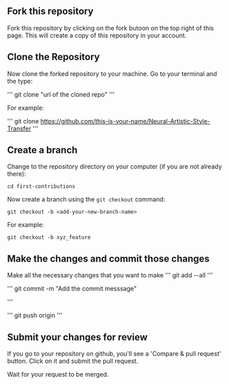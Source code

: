 ## Fork this repository

Fork this repository by clicking on the fork butoon on the top right of this page. This will create a copy of this repository in your account. 

## Clone the Repository

Now clone the forked repository to your machine. Go to your terminal and the type:

'''
git clone "url of the cloned repo"
'''

For example:

'''
git clone https://github.com/this-is-your-name/Neural-Artistic-Style-Transfer
'''


## Create a branch

Change to the repository directory on your computer (if you are not already there):

```
cd first-contributions
```
Now create a branch using the `git checkout` command:
```
git checkout -b <add-your-new-branch-name>
```

For example:
```
git checkout -b xyz_feature
```

## Make the changes and commit those changes

Make all the necessary changes that you want to make
'''
git add --all
'''

'''
git commit -m "Add the commit messsage"

'''

'''
git push origin <add-your-branch-name>
'''

## Submit your changes for review

If you go to your repository on github, you'll see a 'Compare & pull request' button. Click on it and submit the pull request. 

Wait for your request to be merged. 





